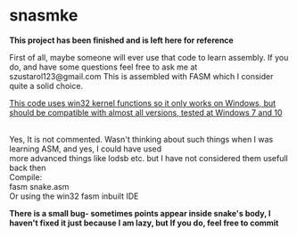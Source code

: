 # snasmke
<b> This project has been finished and is left here for reference </b><br>
<p>First of all, maybe someone will ever use that code to learn assembly.
If you do, and have some questions feel free to ask me at szustarol123@gmail.com
This is assembled with FASM which I consider quite a solid choice.</p>
<p>
<U>This code uses win32 kernel functions so it only works on Windows, but should be compatible
with almost all versions, tested at Windows 7 and 10</U></p>

<br>
Yes, It is not commented. Wasn't thinking about such things when I was learning ASM, and yes, I could have used<br>
more advanced things like lodsb etc. but I have not considered them usefull back then</b>


<br>
Compile:<br>
fasm snake.asm<br>
Or using the win32 fasm inbuilt IDE</br>

<b>There is a small bug- sometimes points appear inside snake's body, I haven't fixed it just because I am lazy, but If you do, feel free to commit</b>

